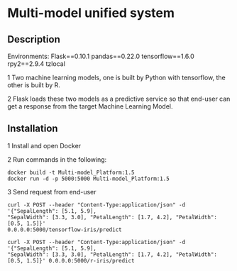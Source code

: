 # Multi-model unified system


## Description

Environments: 
  Flask==0.10.1
  pandas==0.22.0
  tensorflow==1.6.0
  rpy2==2.9.4
  tzlocal

1 Two machine learning models, one is built by Python with tensorflow, the other is built by R.

2 Flask loads these two models as a predictive service so that end-user can get a response from the target Machine Learning Model.


## Installation

1 Install and open Docker

2 Run commands in the following:
```
docker build -t Multi-model_Platform:1.5
docker run -d -p 5000:5000 Multi-model_Platform:1.5
```

3 Send request from end-user

```
curl -X POST --header "Content-Type:application/json" -d '{"SepalLength": [5.1, 5.9],
"SepalWidth": [3.3, 3.0], "PetalLength": [1.7, 4.2], "PetalWidth": [0.5, 1.5]}'
0.0.0.0:5000/tensorflow-iris/predict

curl -X POST --header "Content-Type:application/json" -d '{"SepalLength": [5.1, 5.9],
"SepalWidth": [3.3, 3.0], "PetalLength": [1.7, 4.2], "PetalWidth": [0.5, 1.5]}' 0.0.0.0:5000/r-iris/predict
```

